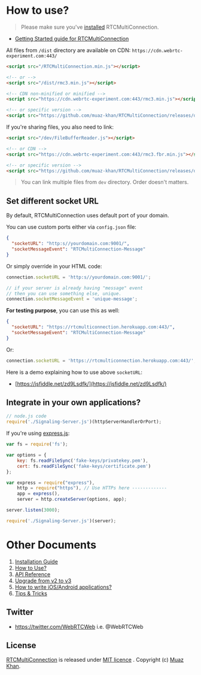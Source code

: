 # How to use?

> Please make sure you've [installed](https://github.com/muaz-khan/RTCMultiConnection/tree/master/docs/installation-guide.md) RTCMultiConnection.

* [Getting Started guide for RTCMultiConnection](https://github.com/muaz-khan/RTCMultiConnection/tree/master/docs/getting-started.md)

All files from `/dist` directory are available on CDN: `https://cdn.webrtc-experiment.com:443/`

```html
<script src="/RTCMultiConnection.min.js"></script>

<!-- or -->
<script src="/dist/rmc3.min.js"></script>

<!-- CDN non-minified or minified -->
<script src="https://cdn.webrtc-experiment.com:443/rmc3.min.js"></script>

<!-- or specific version -->
<script src="https://github.com/muaz-khan/RTCMultiConnection/releases/download/3.3.8/rmc3.min.js"></script>
```

If you're sharing files, you also need to link:

```html
<script src="/dev/FileBufferReader.js"></script>

<!-- or CDN -->
<script src="https://cdn.webrtc-experiment.com:443/rmc3.fbr.min.js"></script>

<!-- or specific version -->
<script src="https://github.com/muaz-khan/RTCMultiConnection/releases/download/3.3.8/rmc3.fbr.min.js"></script>
```

> You can link multiple files from `dev` directory. Order doesn't matters.

## Set different socket URL

By default, RTCMultiConnection uses default port of your domain.

You can use custom ports either via `config.json` file:

```json
{
  "socketURL": "http:s//yourdomain.com:9001/",
  "socketMessageEvent": "RTCMultiConnection-Message"
}
```

Or simply override in your HTML code:

```javascript
connection.socketURL = 'http:s//yourdomain.com:9001/';

// if your server is already having "message" event
// then you can use something else, unique.
connection.socketMessageEvent = 'unique-message';
```

**For testing purpose**, you can use this as well:

```json
{
  "socketURL": "https://rtcmulticonnection.herokuapp.com:443/",
  "socketMessageEvent": "RTCMultiConnection-Message"
}
```

Or:

```javascript
connection.socketURL = 'https://rtcmulticonnection.herokuapp.com:443/';
```

Here is a demo explaining how to use above `socketURL`:

* [https://jsfiddle.net/zd9Lsdfk/](https://jsfiddle.net/zd9Lsdfk/)

## Integrate in your own applications?

```javascript
// node.js code
require('./Signaling-Server.js')(httpServerHandlerOrPort);
```

If you're using [express.js](http://stackoverflow.com/a/35985109/552182):

```javascript
var fs = require('fs');

var options = {
    key: fs.readFileSync('fake-keys/privatekey.pem'),
    cert: fs.readFileSync('fake-keys/certificate.pem')
};

var express = require("express"),
    http = require("https"), // Use HTTPs here -------------
    app = express(),
    server = http.createServer(options, app);

server.listen(3000);

require('./Signaling-Server.js')(server);
```

# Other Documents

1. [Installation Guide](https://github.com/muaz-khan/RTCMultiConnection/tree/master/docs/installation-guide.md)
2. [How to Use?](https://github.com/muaz-khan/RTCMultiConnection/tree/master/docs/how-to-use.md)
3. [API Reference](https://github.com/muaz-khan/RTCMultiConnection/tree/master/docs/api.md)
4. [Upgrade from v2 to v3](https://github.com/muaz-khan/RTCMultiConnection/tree/master/docs/upgrade.md)
5. [How to write iOS/Android applications?](https://github.com/muaz-khan/RTCMultiConnection/tree/master/docs/ios-android.md)
6. [Tips & Tricks](https://github.com/muaz-khan/RTCMultiConnection/blob/master/docs/tips-tricks.md)

## Twitter

* https://twitter.com/WebRTCWeb i.e. @WebRTCWeb

## License

[RTCMultiConnection](https://github.com/muaz-khan/RTCMultiConnection) is released under [MIT licence](https://github.com/muaz-khan/RTCMultiConnection/blob/master/LICENSE.md) . Copyright (c) [Muaz Khan](http://www.MuazKhan.com/).
